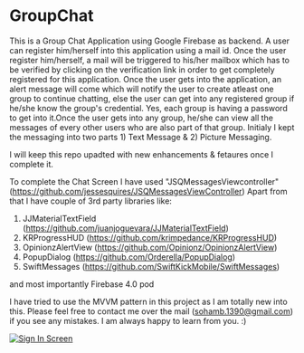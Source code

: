 # GroupChat
This is a Group Chat Application using Google Firebase as backend.
A user can register him/herself into this application using a mail id. Once the user register him/herself, a mail will be triggered
to his/her mailbox which has to be verified by clicking on the verification link in order to get completely registered for this application.
Once the user gets into the application, an alert message will come which will notify the user to create atleast one group to 
continue chatting, else the user can get into any registered group if he/she know the group's credential. Yes, each group is having
a password to get into it.Once the user gets into any group, he/she can view all the messages of every other users who are also
part of that group. Initialy I kept the messaging into two parts 1) Text Message & 2) Picture Messaging.

I will keep this repo upadted with new enhancements & fetaures once I complete it.

To complete the Chat Screen I have used "JSQMessagesViewcontroller" (https://github.com/jessesquires/JSQMessagesViewController)
Apart from that I have couple of 3rd party libraries like:

1. JJMaterialTextField (https://github.com/juanjoguevara/JJMaterialTextField)
2. KRProgressHUD (https://github.com/krimpedance/KRProgressHUD)
3. OpinionzAlertView (https://github.com/Opinionz/OpinionzAlertView)
4. PopupDialog (https://github.com/Orderella/PopupDialog)
5. SwiftMessages (https://github.com/SwiftKickMobile/SwiftMessages)

and most importantly Firebase 4.0 pod


I have tried to use the MVVM pattern in this project as I am totally new into this. Please feel free to contact me over the mail
(sohamb.1390@gmail.com) if you see any mistakes. I am always happy to learn from you. :)


[![Sign In Screen](https://github.com/sohamb1390/GroupChat/blob/master/Simulator%20Screen%20Shot%2008-Jan-2017%2C%2012.22.43%20AM.png)](#features)

